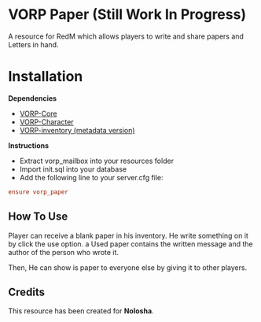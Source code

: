 # VORP Paper (Still Work In Progress)

A resource for RedM which allows players to write and share papers and Letters in hand.

# Installation 

**Dependencies**

- [VORP-Core](https://github.com/VORPCORE/VORP-Core)
- [VORP-Character](https://github.com/VORPCORE/VORP-Character)
- [VORP-inventory (metadata version)](https://github.com/RomainJolidon/vorp_inventory-lua/tree/feat/metadata)

**Instructions**

- Extract vorp_mailbox into your resources folder
- Import init.sql into your database 
- Add the following line to your server.cfg file:
```cfg
ensure vorp_paper
```

##  How To Use

Player can receive a blank paper in his inventory. He write something on it by click the use option.
a Used paper contains the written message and the author of the person who wrote it.

Then, He can show is paper to everyone else by giving it to other players.

## Credits

This resource has been created for **Nolosha**.